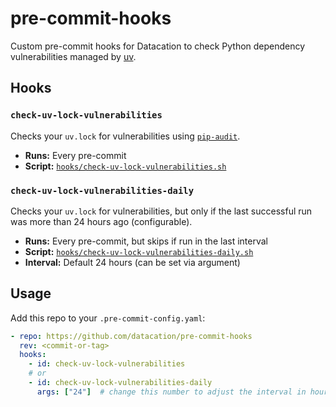 # pre-commit-hooks

Custom pre-commit hooks for Datacation to check Python dependency vulnerabilities managed by [uv](https://github.com/astral-sh/uv).

## Hooks

### `check-uv-lock-vulnerabilities`

Checks your `uv.lock` for vulnerabilities using [`pip-audit`](https://github.com/pypa/pip-audit).

- **Runs:** Every pre-commit
- **Script:** [`hooks/check-uv-lock-vulnerabilities.sh`](hooks/check-uv-lock-vulnerabilities.sh)

### `check-uv-lock-vulnerabilities-daily`

Checks your `uv.lock` for vulnerabilities, but only if the last successful run was more than 24 hours ago (configurable).

- **Runs:** Every pre-commit, but skips if run in the last interval
- **Script:** [`hooks/check-uv-lock-vulnerabilities-daily.sh`](hooks/check-uv-lock-vulnerabilities-daily.sh)
- **Interval:** Default 24 hours (can be set via argument)

## Usage

Add this repo to your `.pre-commit-config.yaml`:

```yaml
- repo: https://github.com/datacation/pre-commit-hooks
  rev: <commit-or-tag>
  hooks:
    - id: check-uv-lock-vulnerabilities
    # or
    - id: check-uv-lock-vulnerabilities-daily
      args: ["24"]  # change this number to adjust the interval in hours, ex. weekly: 168